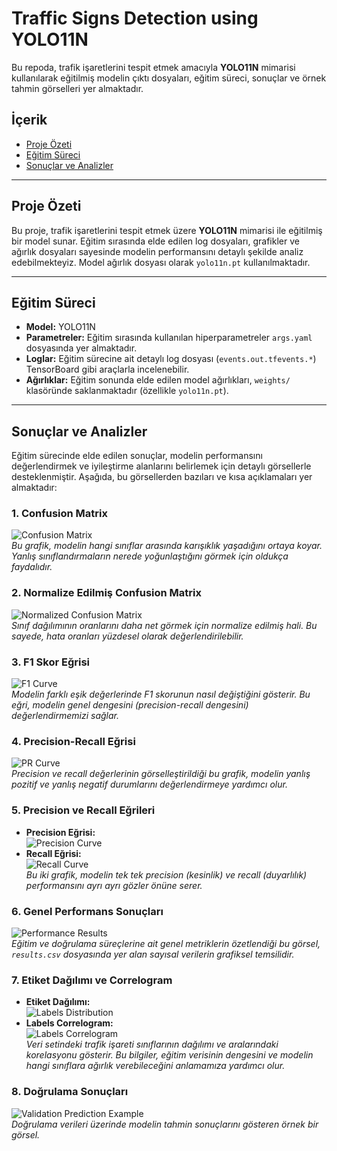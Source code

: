 # Traffic Signs Detection using YOLO11N

Bu repoda, trafik işaretlerini tespit etmek amacıyla **YOLO11N** mimarisi kullanılarak eğitilmiş modelin çıktı dosyaları, eğitim süreci, sonuçlar ve örnek tahmin görselleri yer almaktadır.

## İçerik

- [Proje Özeti](#proje-özeti)
- [Eğitim Süreci](#eğitim-süreci)
- [Sonuçlar ve Analizler](#sonuçlar-ve-analizler)

---

## Proje Özeti

Bu proje, trafik işaretlerini tespit etmek üzere **YOLO11N** mimarisi ile eğitilmiş bir model sunar. Eğitim sırasında elde edilen log dosyaları, grafikler ve ağırlık dosyaları sayesinde modelin performansını detaylı şekilde analiz edebilmekteyiz. Model ağırlık dosyası olarak `yolo11n.pt` kullanılmaktadır.

---

## Eğitim Süreci

- **Model:** YOLO11N  
- **Parametreler:** Eğitim sırasında kullanılan hiperparametreler `args.yaml` dosyasında yer almaktadır.  
- **Loglar:** Eğitim sürecine ait detaylı log dosyası (`events.out.tfevents.*`) TensorBoard gibi araçlarla incelenebilir.  
- **Ağırlıklar:** Eğitim sonunda elde edilen model ağırlıkları, `weights/` klasöründe saklanmaktadır (özellikle `yolo11n.pt`).

---

## Sonuçlar ve Analizler

Eğitim sürecinde elde edilen sonuçlar, modelin performansını değerlendirmek ve iyileştirme alanlarını belirlemek için detaylı görsellerle desteklenmiştir. Aşağıda, bu görsellerden bazıları ve kısa açıklamaları yer almaktadır:

### 1. Confusion Matrix
![Confusion Matrix](/runs/detect/train/confusion_matrix.png)  
*Bu grafik, modelin hangi sınıflar arasında karışıklık yaşadığını ortaya koyar. Yanlış sınıflandırmaların nerede yoğunlaştığını görmek için oldukça faydalıdır.*

### 2. Normalize Edilmiş Confusion Matrix
![Normalized Confusion Matrix](/runs/detect/train/confusion_matrix_normalized.png)  
*Sınıf dağılımının oranlarını daha net görmek için normalize edilmiş hali. Bu sayede, hata oranları yüzdesel olarak değerlendirilebilir.*

### 3. F1 Skor Eğrisi
![F1 Curve](/runs/detect/train/F1_curve.png)  
*Modelin farklı eşik değerlerinde F1 skorunun nasıl değiştiğini gösterir. Bu eğri, modelin genel dengesini (precision-recall dengesini) değerlendirmemizi sağlar.*

### 4. Precision-Recall Eğrisi
![PR Curve](/runs/detect/train/PR_curve.png)  
*Precision ve recall değerlerinin görselleştirildiği bu grafik, modelin yanlış pozitif ve yanlış negatif durumlarını değerlendirmeye yardımcı olur.*

### 5. Precision ve Recall Eğrileri
- **Precision Eğrisi:**  
  ![Precision Curve](/runs/detect/train/P_curve.png)  
- **Recall Eğrisi:**  
  ![Recall Curve](/runs/detect/train/R_curve.png)  
*Bu iki grafik, modelin tek tek precision (kesinlik) ve recall (duyarlılık) performansını ayrı ayrı gözler önüne serer.*

### 6. Genel Performans Sonuçları
![Performance Results](/runs/detect/train/results.png)  
*Eğitim ve doğrulama süreçlerine ait genel metriklerin özetlendiği bu görsel, `results.csv` dosyasında yer alan sayısal verilerin grafiksel temsilidir.*

### 7. Etiket Dağılımı ve Correlogram
- **Etiket Dağılımı:**  
  ![Labels Distribution](/runs/detect/train/labels.jpg)  
- **Labels Correlogram:**  
  ![Labels Correlogram](/runs/detect/train/labels_correlogram.jpg)  
*Veri setindeki trafik işareti sınıflarının dağılımı ve aralarındaki korelasyonu gösterir. Bu bilgiler, eğitim verisinin dengesini ve modelin hangi sınıflara ağırlık verebileceğini anlamamıza yardımcı olur.*

### 8. Doğrulama Sonuçları
![Validation Prediction Example](/runs/detect/val/val_batch2_pred.jpg)  
*Doğrulama verileri üzerinde modelin tahmin sonuçlarını gösteren örnek bir görsel.*


